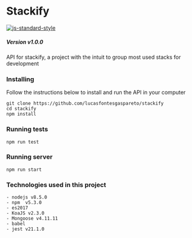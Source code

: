 # Stackify

[![js-standard-style](https://img.shields.io/badge/code%20style-standard-brightgreen.svg)](http://standardjs.com)

##### Version v1.0.0
API for stackify, a project with the intuit to group most used stacks for development

### Installing

Follow the instructions below to install and run the API in your computer

```
git clone https://github.com/lucasfontesgaspareto/stackify
cd stackify
npm install
```

### Running tests

```
npm run test
```

### Running server

```
npm run start
```

### Technologies used in this project
```
- nodejs v8.5.0
- npm  v5.3.0
- es2017
- KoaJS v2.3.0
- Mongoose v4.11.11
- babel
- jest v21.1.0
```
